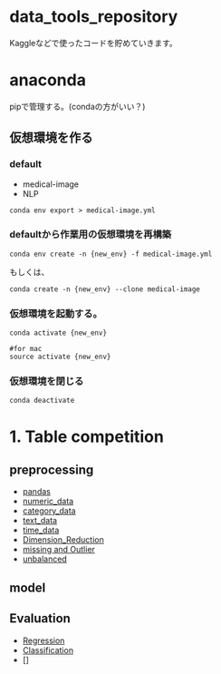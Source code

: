 # data_tools_repository

Kaggleなどで使ったコードを貯めていきます。  

# anaconda
pipで管理する。(condaの方がいい？)  

## 仮想環境を作る

### default
* medical-image
* NLP

```
conda env export > medical-image.yml
```

### defaultから作業用の仮想環境を再構築
```
conda env create -n {new_env} -f medical-image.yml
```
もしくは、
```
conda create -n {new_env} --clone medical-image
```

### 仮想環境を起動する。
```
conda activate {new_env}

#for mac
source activate {new_env}
```

### 仮想環境を閉じる
```
conda deactivate
```

# 1. Table competition

## preprocessing
* [pandas](./Table/preprocessing/pandas_memo.md)
* [numeric_data](./Table/preprocessing/numeric_data.md)
* [category_data](./Table/preprocessing/category_data.md)
* [text_data](./Table/preprocessing/text_data.md)
* [time_data](./Table/preprocessing/time_data.md)
* [Dimension_Reduction](./Table/preprocessing/Dimension_Reduction.md)
* [missing and Outlier]()
* [unbalanced]()

## model

## Evaluation
* [Regression](./Table/eval_score/evaluation_regression.md)
* [Classification](Table/eval_score/evaluation_classification.md)
* []
